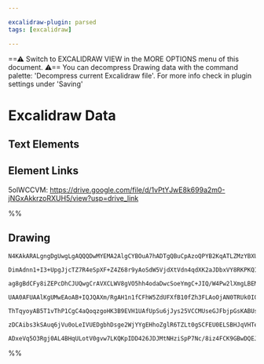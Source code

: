 ```yaml
---

excalidraw-plugin: parsed
tags: [excalidraw]

---
```

==⚠  Switch to EXCALIDRAW VIEW in the MORE OPTIONS menu of this document. ⚠== You can decompress Drawing data with the command palette: 'Decompress current Excalidraw file'. For more info check in plugin settings under 'Saving'



# Excalidraw Data

## Text Elements
## Element Links
5olWCCVM: https://drive.google.com/file/d/1vPtYJwE8k699a2m0-jNGxAkkrzoRXUH5/view?usp=drive_link

%%
## Drawing
```compressed-json
N4KAkARALgngDgUwgLgAQQQDwMYEMA2AlgCYBOuA7hADTgQBuCpAzoQPYB2KqATLZMzYBXUtiRoIACyhQ4zZAHoFAc0JRJQgEYA6bGwC2CgF7N6hbEcK4OCtptbErHALRY8RMpWdx8Q1TdIEfARcZgRmBShcZQUebQBGADYEmjoghH0EDihmbgBtcDBQMBKIEm4IAFY2fAB1AGF6gDUAWVSSyFhECozNBGJiXE1g9tLMbmdEgE5kgBYAZgAGeNmA

DimAdnn1+I3+UpgJjcTZ7R4eSpXF+Z4Z68r9yAoSdW5VjdXtVdn4qdXK2aJDbxVY8RKPKQIQjKaTceI8eLxbQbKaLRYbMEnRarIEQ6zKEZoRYQ5hQUhsADWCHqNTYpAqAGJ4ghmczRpBNLhsBTlOShBxiDT8HSKmTrMw4LhAtl2RAAGaEfD4ADKsEJ6EEHllpPJVNqL0k3D4hQEZMpCFVMHVEE15QhfJhHHCuTQ8QhbEl2DUh1daIhvOEcAAksQX

ag8gBdCFy8iZEPcDhCJUQwgCrAVXCLWV8gVO5hh4odaDwcSoeYmgC+JIQ/W4Pw2lXmgLBEMYLHYXDQ02NRbbrE4ADlOGI4YlVuiePNprMU8wACLpKC1tByghhCGaYQCgCiwUy2TDkYhQjggyXxDhx12u2xH3iDxNECIHApFWksnkSjIhEY2mUbDYAkEF0AwFAVYIFGIBR4noAAFKAAE0ACkKG3VYKWmKZcB4fRFmcAArAcAHFMAAQQpClSCMNgAC

UAA0AFUAAlKgUMwEAoAB+IQJQAXm/RgAH1n1fCFhW5ZdUFXfB10fZh3FLAoOjAN0TRUk0I0KCtwCjOhcDgOBVVwJduELaBJAyUsn2hWF9gYQgOIAIS5Hkc0FWl6QkBk5R83zRggbARGlKAgyXfRVV1akPMZVkWSQOzAtIYLQoyZzuQDfl3OFTz0DFDgJSlLIoH8xLkrCgAxRUVTVKzbQvBKgqKlLwrNPUDSNBqkqasKIvNS1rTqkrGuyZqaOER1n

ThTqyoyAB5T1vThP1CgC4aQoqzgoHK3B9EVH1UAfUpSu6jJys25VCCMUseGJFbjpGsKABUsCgUiiGUTt0GCOViumk6WqlV6krYCgLNwC80ETZM7rW5rtwFUjgdBkIIfQKVySoP6HoyRGMceksKjcoauux/RytjBAxvVKH8Ds+TySVOjuC2RZtHmDZjm2RIbkbHE6ewBn8AQt4ZmRTZlnOSpEkWBZ5js6iDFMx96AIIRS1Zk5pkqKYtKx9aMjGzK8

zDCAibs3kSAuq6jVu0oLeIVUEDgbhDsge2WjYYgEHhoZglR6TZLt0gSCFEU0ELSBHJqVHTeUTkAAoET2XhdmoFPk9ZyoAEpZRohBlCTKVCbj3BE6WNPJ2JXhy9QTOc91mGSagXqqXmqAOzDGm7JjHbKayL3g44ZQlaLLJfcksk1YhbAiGdtBJ4QCEOF77gF/dIQoGfUs18ffQpSpUgBxX+fSCn3f96YH3hgn0+EAb0o7HwhBsByZVl7gD2vavv3u

ADxeVq5O3Rgj0AL4BHqULotV0gvw7LKQKpIDD426JDJMtNHziSpP7Nc/8iz4FCK9GBwDQEJlQdGck4VoHt04L/bBWlwBVjoOBcIpltIViAA=
```
%%